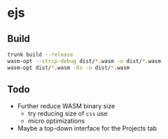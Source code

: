 # ejs

## Build
```bash
trunk build --release
wasm-opt --strip-debug dist/*.wasm -o dist/*.wasm
wasm-opt dist/*.wasm -Os -o dist/*.wasm
```

## Todo
- Further reduce WASM binary size
    - try reducing size of `css` use
    - micro optimizations
- Maybe a top-down interface for the Projects tab
